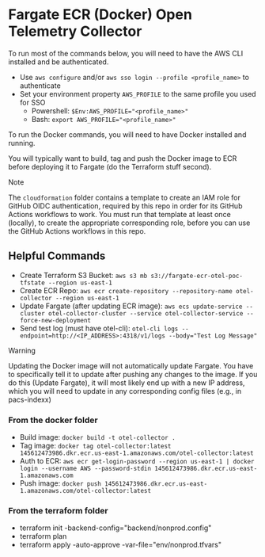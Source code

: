# Fargate ECR (Docker) Open Telemetry Collector

To run most of the commands below, you will need to have the AWS CLI installed and be authenticated.
- Use `aws configure` and/or `aws sso login --profile <profile_name>` to authenticate
- Set your environment property `AWS_PROFILE` to the same profile you used for SSO
  - Powershell: `$Env:AWS_PROFILE="<profile_name>"`
  - Bash: `export AWS_PROFILE="<profile_name>"`

To run the Docker commands, you will need to have Docker installed and running.

You will typically want to build, tag and push the Docker image to ECR before deploying it to Fargate (do the Terraform stuff second).

> [!Note]
> The `cloudformation` folder contains a template to create an IAM role for GitHub OIDC authentication, required by this 
> repo in order for its GitHub Actions workflows to work. You must run that template at least once (locally), to create 
> the appropriate corresponding role, before you can use the GitHub Actions workflows in this repo.

## Helpful Commands
- Create Terraform S3 Bucket: `aws s3 mb s3://fargate-ecr-otel-poc-tfstate --region us-east-1`
- Create ECR Repo: `aws ecr create-repository --repository-name otel-collector --region us-east-1`
- Update Fargate (after updating ECR image): `aws ecs update-service --cluster otel-collector-cluster --service otel-collector-service --force-new-deployment`
- Send test log (must have otel-cli): `otel-cli logs --endpoint=http://<IP_ADDRESS>:4318/v1/logs --body="Test Log Message"`

> [!Warning]
> Updating the Docker image will not automatically update Fargate. 
> You have to specifically tell it to update after pushing any changes to the image.
> If you do this (Update Fargate), it will most likely end up with a new IP address, which you will need to update in 
> any corresponding config files (e.g., in pacs-indexx)


### From the docker folder
- Build image: `docker build -t otel-collector .`
- Tag image: `docker tag otel-collector:latest 145612473986.dkr.ecr.us-east-1.amazonaws.com/otel-collector:latest`
- Auth to ECR: `aws ecr get-login-password --region us-east-1 | docker login --username AWS --password-stdin 145612473986.dkr.ecr.us-east-1.amazonaws.com`
- Push image: `docker push 145612473986.dkr.ecr.us-east-1.amazonaws.com/otel-collector:latest`

### From the terraform folder
- terraform init -backend-config="backend/nonprod.config"
- terraform plan
- terraform apply -auto-approve -var-file="env/nonprod.tfvars"
